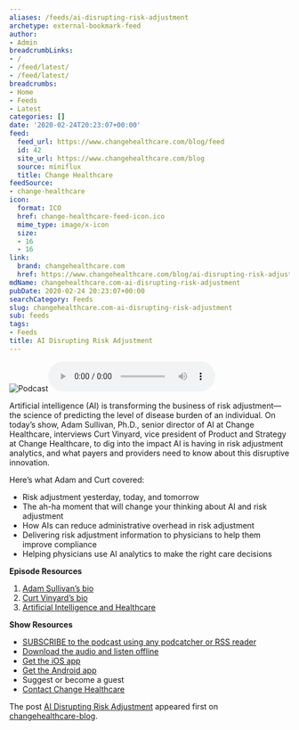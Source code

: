 ```yaml
---
aliases: /feeds/ai-disrupting-risk-adjustment
archetype: external-bookmark-feed
author:
- Admin
breadcrumbLinks:
- /
- /feed/latest/
- /feed/latest/
breadcrumbs:
- Home
- Feeds
- Latest
categories: []
date: '2020-02-24T20:23:07+00:00'
feed:
  feed_url: https://www.changehealthcare.com/blog/feed
  id: 42
  site_url: https://www.changehealthcare.com/blog
  source: miniflux
  title: Change Healthcare
feedSource:
- change-healthcare
icon:
  format: ICO
  href: change-healthcare-feed-icon.ico
  mime_type: image/x-icon
  size:
  - 16
  - 16
link:
  brand: changehealthcare.com
  href: https://www.changehealthcare.com/blog/ai-disrupting-risk-adjustment
mdName: changehealthcare.com-ai-disrupting-risk-adjustment
pubDate: 2020-02-24 20:23:07+00:00
searchCategory: Feeds
slug: changehealthcare.com-ai-disrupting-risk-adjustment
sub: feeds
tags:
- Feeds
title: AI Disrupting Risk Adjustment
---
```


<img src="https://www.changehealthcare.com/blog/wp-content/uploads/shutterstock_734883268-261x169.jpg" alt="Podcast" loading="lazy"/><audio controls><source type="audio/mpeg" src="http://traffic.libsyn.com/changehealthcare/AI_Risk_Adjustment_2020-02-B.mp3?_=10"/><a href="http://traffic.libsyn.com/changehealthcare/AI_Risk_Adjustment_2020-02-B.mp3" rel="noopener noreferrer" target="_blank" referrerpolicy="no-referrer">http://traffic.libsyn.com/changehealthcare/AI_Risk_Adjustment_2020-02-B.mp3</a></audio>
<p>Artificial intelligence (AI) is transforming the business of risk adjustment—the science of predicting the level of disease burden of an individual. On today’s show, Adam Sullivan, Ph.D., senior director of AI at Change Healthcare, interviews Curt Vinyard, vice president of Product and Strategy at Change Healthcare, to dig into the impact AI is having in risk adjustment analytics, and what payers and providers need to know about this disruptive innovation.</p>
<p>Here’s what Adam and Curt covered:</p>
<ul>
<li>Risk adjustment yesterday, today, and tomorrow</li>
<li>The ah-ha moment that will change your thinking about AI and risk adjustment</li>
<li>How AIs can reduce administrative overhead in risk adjustment</li>
<li>Delivering risk adjustment information to physicians to help them improve compliance</li>
<li>Helping physicians use AI analytics to make the right care decisions</li>
</ul>
<p><strong>Episode Resources</strong></p>
<ol>
<li><a href="https://www.linkedin.com/in/adam-sullivan-ph-d-92743832/" rel="noopener noreferrer" target="_blank" referrerpolicy="no-referrer">Adam Sullivan’s bio</a></li>
<li><a href="https://www.linkedin.com/in/curt-vinyard-5163796/" rel="noopener noreferrer" target="_blank" referrerpolicy="no-referrer">Curt Vinyard’s bio</a></li>
<li><a href="https://www.changehealthcare.com/innovation/artificial-intelligence" rel="noopener noreferrer" target="_blank" referrerpolicy="no-referrer"> Artificial Intelligence and Healthcare</a></li>
</ol>
<p><strong>Show Resources</strong></p>
<ul>
<li><a href="http://changehealthcare.libsyn.com/" rel="noopener noreferrer" target="_blank" referrerpolicy="no-referrer">SUBSCRIBE to the podcast using any podcatcher or RSS reader</a></li>
<li><a href="http://traffic.libsyn.com/changehealthcare/AI_Risk_Adjustment_2020-02-B.mp3" rel="noopener noreferrer" target="_blank" referrerpolicy="no-referrer"> Download the audio and listen offline</a></li>
<li><a href="https://itunes.apple.com/us/app/podcast-source/id419361759?mt=8" rel="noopener noreferrer" target="_blank" referrerpolicy="no-referrer">Get the iOS app</a></li>
<li><a href="https://play.google.com/store/apps/details?id=com.libsyn.android.podcastBox" rel="noopener noreferrer" target="_blank" referrerpolicy="no-referrer"> Get the Android app</a></li>
<li>Suggest or become a guest</a></li>
<li><a href="https://www.changehealthcare.com/contact" rel="noopener noreferrer" target="_blank" referrerpolicy="no-referrer">Contact Change Healthcare</a></li>
</ul>
<p>The post <a href="https://www.changehealthcare.com/blog/ai-disrupting-risk-adjustment" rel="noopener noreferrer" target="_blank" referrerpolicy="no-referrer">AI Disrupting Risk Adjustment</a> appeared first on <a href="https://www.changehealthcare.com/blog" rel="noopener noreferrer" target="_blank" referrerpolicy="no-referrer">changehealthcare-blog</a>.</p>
